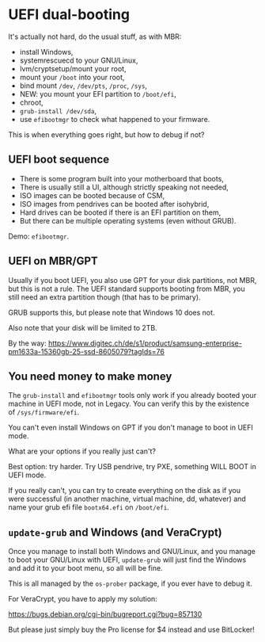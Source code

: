 # UEFI dual-booting

It's actually not hard, do the usual stuff, as with MBR:

  - install Windows,
  - systemrescuecd to your GNU/Linux,
  - lvm/cryptsetup/mount your root,
  - mount your `/boot` into your root,
  - bind mount `/dev`, `/dev/pts`, `/proc`, `/sys`,
  - NEW: you mount your EFI partition to `/boot/efi`,
  - chroot,
  - `grub-install /dev/sda`,
  - use `efibootmgr` to check what happened to your firmware.

This is when everything goes right, but how to debug if not?

## UEFI boot sequence

- There is some program built into your motherboard that boots,
- There is usually still a UI, although strictly speaking not needed,
- ISO images can be booted because of CSM,
- ISO images from pendrives can be booted after isohybrid,
- Hard drives can be booted if there is an EFI partition on them,
- But there can be multiple operating systems (even without GRUB).

Demo: `efibootmgr`.

## UEFI on MBR/GPT

Usually if you boot UEFI, you also use GPT for your disk partitions,
not MBR, but this is not a rule.  The UEFI standard supports booting
from MBR, you still need an extra partition though (that has to be
primary).

GRUB supports this, but please note that Windows 10 does not.

Also note that your disk will be limited to 2TB.

By the way:
https://www.digitec.ch/de/s1/product/samsung-enterprise-pm1633a-15360gb-25-ssd-8605079?tagIds=76

## You need money to make money

The `grub-install` and `efibootmgr` tools only work if you already
booted your machine in UEFI mode, not in Legacy.  You can verify this
by the existence of `/sys/firmware/efi`.

You can't even install Windows on GPT if you don't manage to boot in
UEFI mode.

What are your options if you really just can't?

Best option: try harder.  Try USB pendrive, try PXE, something WILL
BOOT in UEFI mode.

If you really can't, you can try to create everything on the disk as
if you were successful (in another machine, virtual machine, dd,
whatever) and name your grub efi file `bootx64.efi` on `/boot/efi`.

## `update-grub` and Windows (and VeraCrypt)

Once you manage to install both Windows and GNU/Linux, and you manage
to boot your GNU/Linux with UEFI, `update-grub` will just find the
Windows and add it to your boot menu, so all will be fine.

This is all managed by the `os-prober` package, if you ever have to
debug it.

For VeraCrypt, you have to apply my solution:

https://bugs.debian.org/cgi-bin/bugreport.cgi?bug=857130

But please just simply buy the Pro license for $4 instead and use
BitLocker!
